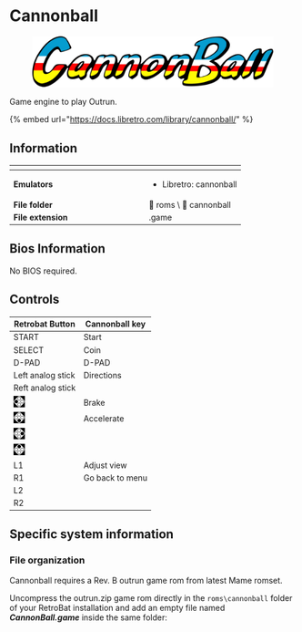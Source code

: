 # Cannonball

<div align="left">

<figure><img src="https://raw.githubusercontent.com/fabricecaruso/es-theme-carbon/5b2195d8cce1b44a6aadc2a43c341e7511d4b48f/art/logos/cannonball.svg" alt=""><figcaption></figcaption></figure>

</div>

Game engine to play Outrun.

{% embed url="https://docs.libretro.com/library/cannonball/" %}

## Information

<table data-header-hidden><thead><tr><th width="224"></th><th></th></tr></thead><tbody><tr><td><strong>Emulators</strong></td><td><ul><li>Libretro: cannonball</li></ul></td></tr><tr><td><strong>File folder</strong></td><td><span data-gb-custom-inline data-tag="emoji" data-code="1f4c2">📂</span> roms \ <span data-gb-custom-inline data-tag="emoji" data-code="1f4c2">📂</span> cannonball</td></tr><tr><td><strong>File extension</strong></td><td>.game</td></tr></tbody></table>

## Bios Information

No BIOS required.

## Controls

| Retrobat Button                                | Cannonball key  |
| ---------------------------------------------- | --------------- |
| START                                          | Start           |
| SELECT                                         | Coin            |
| D-PAD                                          | D-PAD           |
| Left analog stick                              | Directions      |
| Reft analog stick                              |                 |
| ![](<../../../.gitbook/assets/image (48).png>) | Brake           |
| ![](<../../../.gitbook/assets/image (30).png>) | Accelerate      |
| ![](<../../../.gitbook/assets/image (16).png>) |                 |
| ![](<../../../.gitbook/assets/image (50).png>) |                 |
| L1                                             | Adjust view     |
| R1                                             | Go back to menu |
| L2                                             |                 |
| R2                                             |                 |

## Specific system information

### File organization

Cannonball requires a Rev. B outrun game rom from latest Mame romset.

Uncompress the outrun.zip game rom directly in the `roms\cannonball` folder of your RetroBat installation and add an empty file named _**CannonBall.game**_ inside the same folder:

<div align="left">

<figure><img src="https://i.imgur.com/vGBwlYm.png" alt=""><figcaption></figcaption></figure>

</div>

